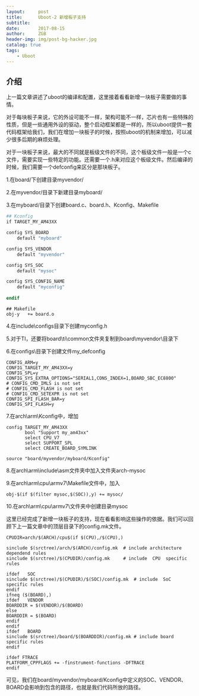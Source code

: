 ```yaml
---
layout:     post
title:      Uboot-2 新增板子支持
subtitle:   
date:       2017-08-15
author:     ZGB
header-img: img/post-bg-hacker.jpg
catalog: true
tags:
    - Uboot
---
```


## 介绍
上一篇文章讲述了uboot的编译和配置，这里接着看看新增一块板子需要做的事情。

对于每块板子来说，它的外设可能不一样，架构可能不一样，芯片也有一些特殊的性质，但是一些通用外设的驱动，整个启动框架都是一样的，所以uboot提供一套代码框架给我们，我们在增加一块板子的时候，按照uboot的机制来增加，可以减少很多后期的麻烦处理。

对于一块板子来说，最大的不同就是板级文件的不同，这个板级文件一般是一个c文件，需要实现一些特定的功能。还需要一个.h来对应这个板级文件。然后编译的时候，我们需要一个defconfig来区分是那块板子。

1.在board/下创建目录myvendor/

2.在myvendor/目录下新建目录myboard/

3.在myboard/目录下创建board.c、board.h、Kconfig、Makefile

```mk
## Kconfig
if TARGET_MY_AM43XX

config SYS_BOARD
	default "myboard"

config SYS_VENDOR
	default "myvendor"

config SYS_SOC
	default "mysoc"

config SYS_CONFIG_NAME
	default "myconfig"
	
endif
```

```
## Makefile
obj-y	+= board.o
```

4.在include\configs目录下创建myconfig.h

5.对于TI，还要将board\ti\common文件夹复制到board\myvendor\目录下

6.在configs\目录下创建文件my_defconfig
```
CONFIG_ARM=y
CONFIG_TARGET_MY_AM43XX=y
CONFIG_SPL=y
CONFIG_SYS_EXTRA_OPTIONS="SERIAL1,CONS_INDEX=1,BOARD_SBC_EC8800"
# CONFIG_CMD_IMLS is not set
# CONFIG_CMD_FLASH is not set
# CONFIG_CMD_SETEXPR is not set
CONFIG_SPI_FLASH_BAR=y
CONFIG_SPI_FLASH=y
```
7.在arch\arm\Kconfig中，增加

```
config TARGET_MY_AM43XX
       bool "Support my_am43xx"
       select CPU_V7
       select SUPPORT_SPL
       select CREATE_BOARD_SYMLINK
      
source "board/myvendor/myboard/Kconfig"
```
8.在arch\arm\include\asm文件夹中加入文件夹arch-mysoc

9.在arch\arm\cpu\armv7\Makefile文件中，加入
```
obj-$(if $(filter mysoc,$(SOC)),y) += mysoc/
```

10.在arch\arm\cpu\armv7\文件夹中创建目录mysoc

这里已经完成了新增一块板子的支持，现在看看影响这些操作的依据。我们可以回顾下上一篇文章中的顶层目录下的config.mk文件。
```
CPUDIR=arch/$(ARCH)/cpu$(if $(CPU),/$(CPU),)

sinclude $(srctree)/arch/$(ARCH)/config.mk	# include architecture dependend rules
sinclude $(srctree)/$(CPUDIR)/config.mk		# include  CPU	specific rules

ifdef	SOC
sinclude $(srctree)/$(CPUDIR)/$(SOC)/config.mk	# include  SoC	specific rules
endif
ifneq ($(BOARD),)
ifdef	VENDOR
BOARDDIR = $(VENDOR)/$(BOARD)
else
BOARDDIR = $(BOARD)
endif
endif
ifdef	BOARD
sinclude $(srctree)/board/$(BOARDDIR)/config.mk	# include board specific rules
endif

ifdef FTRACE
PLATFORM_CPPFLAGS += -finstrument-functions -DFTRACE
endif
```
可见，我们在board/myvendor/myboard/Kconfig中定义的SOC、VENDOR、BOARD会影响到包含的路径，也就是我们代码所放的路径。


